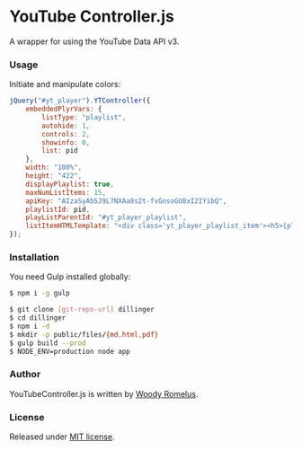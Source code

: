 # YouTube Controller.js
A wrapper for using the YouTube Data API v3.

### Usage
Initiate and manipulate colors:

```javascript
jQuery("#yt_player").YTController({
    embeddedPlyrVars: {
        listType: "playlist",
        autohide: 1,
        controls: 2,
        showinfo: 0,
        list: pid
    },
    width: "100%",
    height: "422",
    displayPlaylist: true,
    maxNumListItems: 15,
    apiKey: "AIzaSyAb5J9L7NXAa8s2t-fvGnsoGU8xI2IYibQ",
    playlistId: pid,
    playListParentId: "#yt_player_playlist",
    listItemHTMLTemplate: "<div class='yt_player_playlist_item'><h5>[playlistItem_title]</h5></div>"
});
```

### Installation

You need Gulp installed globally:

```sh
$ npm i -g gulp
```

```sh
$ git clone [git-repo-url] dillinger
$ cd dillinger
$ npm i -d
$ mkdir -p public/files/{md,html,pdf}
$ gulp build --prod
$ NODE_ENV=production node app
```

### Author
YouTubeController.js is written by [Woody Romelus](http://woodyromelus.com).

### License
Released under [MIT license](http://www.opensource.org/licenses/mit-license).